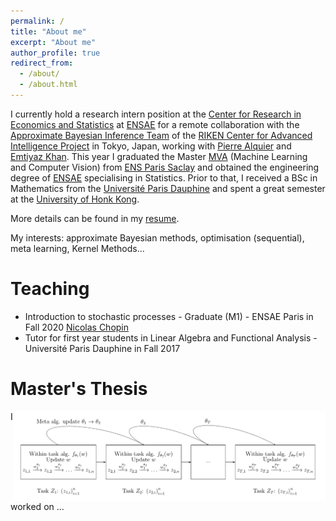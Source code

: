 ```yaml
---
permalink: /
title: "About me"
excerpt: "About me"
author_profile: true
redirect_from: 
  - /about/
  - /about.html
---
```


I currently hold a research intern position at the [Center for Research in Economics and Statistics](http://crest.science "CREST") at [ENSAE](https://www.ensae.fr/en/) for a remote collaboration with the [Approximate Bayesian Inference Team](https://team-approx-bayes.github.io "ApproxBayesTeam") of the [RIKEN Center for Advanced Intelligence Project](https://aip.riken.jp "RikenAIP") in Tokyo, Japan, working with [Pierre Alquier](https://pierrealquier.github.io) and [Emtiyaz Khan](https://emtiyaz.github.io). This year I graduated the Master [MVA](http://math.ens-paris-saclay.fr/version-francaise/formations/master-mva/) (Machine Learning and Computer Vision) from [ENS Paris Saclay](https://ens-paris-saclay.fr/en) and obtained the engineering degree of [ENSAE](https://www.ensae.fr/en/) specialising in Statistics. Prior to that, I received a BSc in Mathematics from the [Université Paris Dauphine](https://dauphine.psl.eu/en/) and spent a great semester at the [University of Honk Kong](https://www.hku.hk). 

More details can be found in my [resume](../files/MeunierDimitriResume.pdf).

My interests: approximate Bayesian methods, optimisation (sequential), meta learning, Kernel Methods... 

Teaching
======
- Introduction to stochastic processes - Graduate (M1) - ENSAE Paris in Fall 2020 [Nicolas Chopin](https://sites.google.com/site/nicolaschopinstatistician/)
- Tutor for first year students in Linear Algebra and Functional Analysis - Université Paris Dauphine in Fall 2017

Master's Thesis
======
<img style="float: right;" src="../images/metagraph.png" width="500"> I worked on ...






